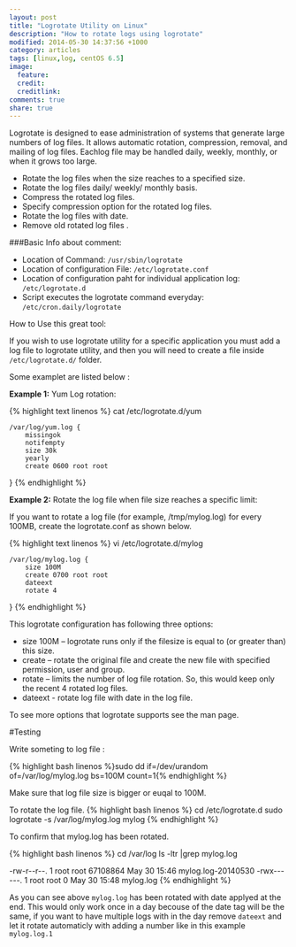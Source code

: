 ```yaml
---
layout: post
title: "Logrotate Utility on Linux"
description: "How to rotate logs using logrotate"
modified: 2014-05-30 14:37:56 +1000
category: articles
tags: [linux,log, centOS 6.5]
image:
  feature: 
  credit: 
  creditlink: 
comments: true
share: true
---
```


Logrotate  is  designed to ease administration of systems that generate large numbers of log files.  It allows automatic rotation, compression, removal, and mailing of log files.   Eachlog file may be handled daily, weekly, monthly, or when it grows too large.


* Rotate the log files when the size reaches to a specified size.
* Rotate the log files daily/ weekly/ monthly basis.
* Compress the rotated log files.
* Specify compression option for the rotated log files.
* Rotate the log files with date.
* Remove old rotated log files .

###Basic Info about comment:

* Location of Command:  ```/usr/sbin/logrotate```
* Location of configuration File: ```/etc/logrotate.conf```
* Location of configuration paht for individual application log: ```/etc/logrotate.d```
* Script executes the logrotate command everyday: ```/etc/cron.daily/logrotate```

How to Use this great tool:

If you wish to use logrotate utility for a specific application you must add a log file to logrotate utility, and then you will need to
create a file inside ```/etc/logrotate.d/``` folder.

Some examplet are listed below :

**Example 1:** Yum Log rotation:

{% highlight text linenos %}
cat /etc/logrotate.d/yum

	/var/log/yum.log {
    	missingok
    	notifempty
    	size 30k
    	yearly
    	create 0600 root root
}
{% endhighlight %}

**Example 2:** Rotate the log file when file size reaches a specific limit:

If you want to rotate a log file (for example, /tmp/mylog.log) for every 100MB, create the logrotate.conf as shown below.

{% highlight text linenos %}
vi /etc/logrotate.d/mylog

	/var/log/mylog.log {
    	size 100M
    	create 0700 root root
    	dateext
    	rotate 4
}
{% endhighlight %}

This logrotate configuration has following three options:

* size 100M – logrotate runs only if the filesize is equal to (or greater than) this size.
* create – rotate the original file and create the new file with specified permission, user and group.
* rotate – limits the number of log file rotation. So, this would keep only the recent 4 rotated log files.
* dateext - rotate log file with date in the log file.

To see more options that logrotate supports see the man page.

#Testing 

Write someting to log file :

{% highlight bash linenos %}sudo dd if=/dev/urandom of=/var/log/mylog.log bs=100M count=1{% endhighlight %}

Make sure that log file size is bigger or euqal to 100M.

To rotate the log file.
{% highlight bash linenos %}
cd /etc/logrotate.d
sudo logrotate -s /var/log/mylog.log mylog
{% endhighlight %}

To confirm that mylog.log has been rotated.

{% highlight bash linenos %}
cd /var/log
ls -ltr |grep mylog.log

-rw-r--r--. 1 root   root   67108864 May 30 15:46 mylog.log-20140530
-rwx------. 1 root   root        0 May 30 15:48 mylog.log
{% endhighlight %}

As you can see above ```mylog.log``` has been rotated with date applyed at the end.
This would only work once in a day becouse of the date tag will be the same, if you want to have multiple logs with in the day remove 
```dateext``` and let it rotate automaticly with adding a number like in this example ```mylog.log.1``` 



